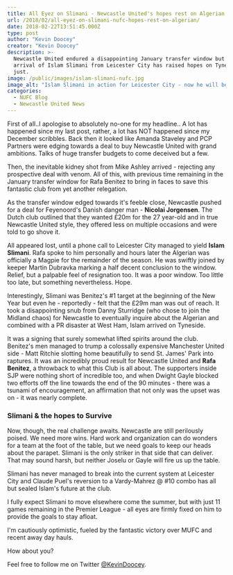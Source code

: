 ```yaml
---
title: All Eyez on Slimani - Newcastle United's hopes rest on Algerian
url: /2018/02/all-eyez-on-slimani-nufc-hopes-rest-on-algerian/
date: 2018-02-22T13:51:45.000Z
type: post
author: "Kevin Doocey"
creator: "Kevin Doocey"
description: >-
  Newcastle United endured a disappointing January transfer window but the
  arrival of Islam Slimani from Leicester City has raised hopes on Tyneside,
  just.
image: /public/images/islam-slimani-nufc.jpg
image_alt: "Islam Slimani in action for Leicester City - now he will be tasked with keeping Newcastle in the Premier League."
categories:
  - NUFC Blog
  - Newcastle United News
---
```


First of all..I apologise to absolutely no-one for my headline.. A lot has happened since my last post, rather, a lot has NOT happened since my December scribbles. Back then it looked like Amanda Staveley and PCP Partners were edging towards a deal to buy Newcastle United with grand ambitions. Talks of huge transfer budgets to come deceived but a few.

Then, the inevitable kidney shot from Mike Ashley arrived - rejecting any prospective deal with venom. All of this, with previous time remaining in the January transfer window for Rafa Benitez to bring in faces to save this fantastic club from yet another relegation.

As the transfer window edged towards it's feeble close, Newcastle pushed for a deal for Feyenoord's Danish danger man - **Nicolai Jorgensen**. The Dutch club outlined that they wanted £20m for the 27 year-old and in true Newcastle United style, they offered less on multiple occasions and were told to go shove it.

All appeared lost, until a phone call to Leicester City managed to yield **Islam Slimani**. Rafa spoke to him personally and hours later the Algerian was officially a Magpie for the remainder of the season. He was swiftly joined by keeper Martin Dubravka marking a half decent conclusion to the window. Relief, but a palpable feel of resignation too. It was a poor window. Too little too late, but something nevertheless. Hope.

Interestingly, Slimani was Benitez's #1 target at the beginning of the New Year but even he - reportedly - felt that the £29m man was out of reach. It took a disappointing snub from Danny Sturridge (who chose to join the Midland chaos) for Newcastle to eventually inquire about the Algerian and combined with a PR disaster at West Ham, Islam arrived on Tyneside.

It was a signing that surely somewhat lifted spirits around the club. Benitez's men managed to trump a colossally expensive Manchester United side - Matt Ritchie slotting home beautifully to send St. James' Park into raptures. It was an incredibly proud result for Newcastle United and **Rafa Benitez**, a throwback to what this Club is all about. The supporters inside SJP were nothing short of incredible too, and when Dwight Gayle blocked two efforts off the line towards the end of the 90 minutes - there was a tsunami of encouragement, an affirmation that not only was the upset was on - it was nearly complete.

### Slimani & the hopes to Survive

Now, though, the real challenge awaits. Newcastle are still perilously poised. We need more wins. Hard work and organization can do wonders for a team at the foot of the table, but we need goals to keep our heads about the parapet. Slimani is the only striker in that side that can deliver. That may sound harsh, but neither Joselu or Gayle will fire us up the table.

Slimani has never managed to break into the current system at Leicester City and Claude Puel's reversion to a Vardy-Mahrez @ #10 combo has all but sealed Islam's future at the club.

I fully expect Slimani to move elsewhere come the summer, but with just 11 games remaining in the Premier League - all eyes are firmly fixed on him to provide the goals to stay afloat.

I'm cautiously optimistic, fueled by the fantastic victory over MUFC and recent away day hauls.

How about you?

Feel free to follow me on Twitter [@KevinDoocey](https://www.twitter.com/KevinDoocey).
